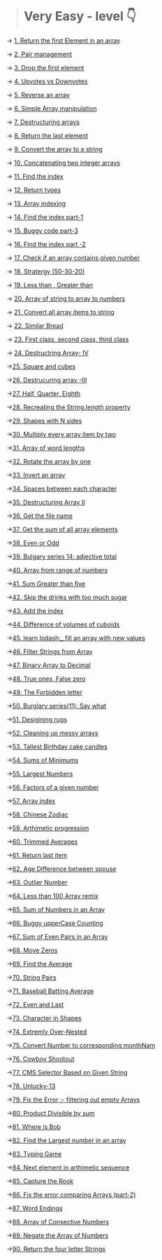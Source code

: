 > # Very Easy - level 👇

-> [1. Return the first Element in an array](./1.Return%20the%20first%20Element%20in%20an%20array.js)

-> [2. Pair management](./2.Pair%20management.js)

-> [3. Drop the first element](./3.Learn%20Lodash_.drop%2C%20Drop%20the%20First%20Elements%20of%20an%20Array.js)

-> [4. Upvotes vs Downvotes](./4.%20Upvotes%20vs%20Downvotes.js)

-> [5. Reverse an array](./5.%20Reverse%20an%20Array.js)

-> [6. Simple Array manipulation](./6.%20Simple%20Array%20Manipulation.js)

-> [7. Destructuring arrays](./7.Destructuring%20Arrays%201.js)

-> [8. Return the last element](./8.%20Return%20the%20last%20element%20in%20an%20array.js)

-> [9. Convert the array to a string](./9.%20Convert%20an%20array%20to%20a%20string.js)

-> [10. Concatenating two integer arrays](./10.%20Concatenating%20Two%20integer%20arrays.js)

-> [11. Find the index](./11.%20find%20the%20index.js)

-> [12. Return types](./12.%20Return%20Types.js)

-> [13. Array indexing](./13.%20Array%20Indexing.js)

-> [14. Find the index part-1](./14.%20Find%20the%20index(part%201).js)

-> [15. Buggy code part-3](./15.%20Buggy%20code(part%203).js)

-> [16. Find the index part -2](./16.%20Find%20the%20index%20(part%20%232).js)

-> [17. Check if an array contains given number](./17.%20Check%20if%20an%20array%20contains%20a%20given%20number.js)

-> [18. Stratergy (50-30-20)](./18.%20Strategy(50-30-20).js)

-> [19. Less than , Greater than](./19.Less%20than%2C%20Greater%20than.js)

-> [20. Array of  string to array to numbers](./20.Array%20of%20string%20to%20array%20to%20numbers.js)

-> [21. Convert all array items to string ](./21.Convert%20all%20array%20items%20to%20string.js)

-> [22. Similar Bread](./22.%20Similar%20Bread.js)

-> [23. First class, second class, third class](./23.First%20Class%2C%20Second%20class%2C%20and%20third%20class%20levers%20.js)

-> [24. Destructring Array- IV](./24.%20Destructuring%20arrays(iv)%20.js)


->[25. Square and cubes ](25.%20Squares%20and%20cubes.js)

->[26. Destrucuring array -III ](./26.%20Destructuring%20array%20III%20.js)

->[27. Half, Quarter, Eighth ](./27.Half%2C%20Quarter%20and%20Eighth.js)


->[28. Recreating the String.length property](./28.%20Recreating%20the%20String.length%20property.js)

->[29. Shapes with N sides](./29.Shapes%20with%20N%20sides.js)


->[30. Multiply every array item by two ](./30.%20Multiply%20every%20array%20item%20by%20two.js)

->[31. Array of word lengths](./31.%20Array%20of%20word%20Lengths.js)

->[32. Rotate the array by one](./32.%20Rotate%20the%20array%20by%20one.js)

->[33. Invert an array](./33.%20Invert%20an%20array.js)

->[34. Spaces between each character ](./34.%20Spaces%20between%20each%20Character.js)


->[35. Destructuring Array II ](./36.%20Destructuring%20Arrays%20II%20.js)

->[36. Get the file name ](./35.%20Get%20the%20file%20name.js)


->[37. Get the sum of all array elements](./37.%20Get%20the%20sum%20of%20all%20array%20elements.js)

->[38. Even or Odd](./39.Even%20or%20add.js)

->[39. Bulgary series 14: adjective total ](./38.%20Burglary%20series(14)%20adjectives%20total.js)


->[40. Array from range of numbers ](./40.%20Array%20from%20a%20range%20of%20numbers.js)

->[41. Sum Greater than five](./41.%20Sum%20Greater%20than%20five.js)

->[42. Skip the drinks with too much sugar](42.%20Skip%20the%20drinks%20with%20too%20much%20sugar.js)

->[43. Add the index](./43.%20Add%20the%20index.js)

->[44. Difference of volumes of cuboids](./41.%20Difference%20of%20volumesof%20cuboids.js)

->[45. learn lodash:_ fill an array with new values](./45.%20Learn%20lodash_%20fill%20an%20array%20with%20new%20values.js)

->[46. Filter Strings from Array ](./46.%20Filter%20Strings%20from%20Array.js)


->[47. Binary Array to Decimal](./47.%20Binary%20Array%20to%20Decimal.js)


->[48. True ones, False zero](./48.%20True%20ones%2CFalse%20Zeros.js)

->[49. The Forbidden letter](./49.%20The%20Forbidden%20letter.js)

->[50. Burglary series(11): Say what](./50.%20Burglary%20series(11)%20Say%20what.js)

->[51. Desigining  rugs](./51.%20Designing%20Rugs.js)

->[52. Cleaning up messy arrays ](./52.Cleaning%20up%20messy%20arrays.js)

->[53. Tallest Birthday cake candles ](./53.%20Tallest%20Birthday%20Cake%20Candles.js)

->[54. Sums of Minimums](./54.%20Sum%20of%20Minimums.js)

->[55. Largest Numbers](./55.%20Largest%20Numbers.js)

->[56. Factors of a given number](./56.%20Factors%20of%20a%20given%20Number.js)

->[57. Array index](./57.%20Array%20Index.js)

->[58. Chinese Zodiac](./58.%20Chinese%20Zodiac.js)

->[59. Arthimetic progression](./59.%20Arthimetic%20progression.js)

->[60. Trimmed Averages](./60.%20Trimmed%20Averages.js)

->[61. Return last item](./61.%20Return%20Last%20item.js)

->[62. Age Difference between spouse](./62.%20Age%20Difference%20Between%20Spouses.js)

->[63. Outlier Number](./63.Outlier%20Number.js)

->[64. Less than 100 Array remix](./64.Less%20than%20100%20Array%20remix.js)

->[65. Sum of Numbers in an Array](./65.Sum%20of%20Numbers%20in%20an%20array.js)

->[66. Buggy upperCase Counting](./66.%20Buggy%20Uppercase%20Counting.js)

->[67. Sum of Even Pairs in an Array](./67.%20Sum%20of%20Even%20Pairs%20in%20Array.js)

->[68. Move Zeros](./68.%20Move%20Zeroes.js)

->[69. Find the Average](./69.%20Find%20the%20Average%20of%20the%20Letters.js)

->[70. String Pairs](./70.%20String%20Pairs.js)

->[71. Baseball Batting Average](./71.Baseball%20Batting%20Average.js)

->[72. Even and Last](./72.%20Even%20and%20Last.js)

->[73. Character in Shapes](./73.Characters%20in%20Shapes.js)

->[74. Extremly Over-Nested](./74.%20Extremly%20Over-Nested.js)

->[75. Convert Number to corresponding monthNam](./75.Convert%20Number%20to%20corresponding%20monthName.js)


->[76. Cowboy Shootout](./76.Cowboy%20Shootout.js)

->[77. CMS Selector Based on Given String ](./77.CMS%20Selector%20Based%20on%20a%20Given%20String.js)

->[78. Unlucky-13](./78.%20Unlucky%2013.js)

->[79. Fix the Error :- filtering out empty Arrays ](./79.%20Fix%20the%20Error-Filtering%20out%20Empty%20Arrays.js)

->[80. Product Divisible by sum](./80.%20Product%20Divisible%20by%20Sum.js)

->[81. Where is Bob](./81.%20Where%20is%20Bob.js)

->[82. Find the Largest number in an array](./82.Find%20the%20Largest%20number%20in%20an%20Array.js)

->[83. Typing Game](./83.Typing%20Game.js)

->[84. Next element in arthimetic sequence](./84.Next%20element%20in%20Arithimetic%20sequence.js)

->[85. Capture the Rook](./85.%20Capture%20the%20Rook.js)


->[86. Fix the error comparing Arrays (part-2)](./86.%20Fix%20the%20Error%20comparing%20Arrays(part%232).js)

->[87. Word Endings](./87.%20Word%20Endings.js)

->[88. Array of Consective Numbers](./88.%20Array%20of%20consecutive%20Numbers.js)

->[89. Negate the Array of Numbers](./89.%20Negate%20the%20Array%20of%20Numbers.js)

->[90. Return the four letter Strings](./90.%20Return%20th%20e%20four%20letter%20Strings.js)